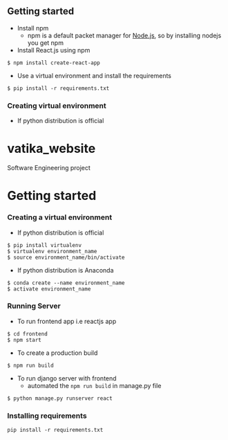 
## Getting started
- Install npm 
  - npm is a default packet manager for [Node.js](https://nodejs.org/en/download/), so by installing nodejs you get npm 
- Install React.js using npm
```
$ npm install create-react-app
```
- Use a virtual environment and install the requirements

```
$ pip install -r requirements.txt
```

### Creating virtual environment
- If python distribution is official
# vatika_website
Software Engineering project

# Getting started

### Creating a virtual environment

- If python distribution is official


```
$ pip install virtualenv
$ virtualenv environment_name
$ source environment_name/bin/activate
```

- If python distribution is Anaconda
```
$ conda create --name environment_name
$ activate environment_name
```

### Running Server

- To run frontend app i.e reactjs app
```
$ cd frontend
$ npm start
```
- To create a production build
```
$ npm run build
```

- To run django server with frontend
  - automated the ``` npm run build ``` in manage.py file
```
$ python manage.py runserver react
```





### Installing requirements
```pip install -r requirements.txt```
